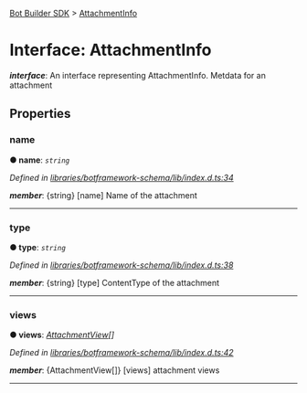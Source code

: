 [Bot Builder SDK](../README.md) > [AttachmentInfo](../interfaces/botbuilder.attachmentinfo.md)



# Interface: AttachmentInfo

*__interface__*: An interface representing AttachmentInfo. Metdata for an attachment



## Properties
<a id="name"></a>

###  name

**●  name**:  *`string`* 

*Defined in [libraries/botframework-schema/lib/index.d.ts:34](https://github.com/Microsoft/botbuilder-js/blob/ce808e0/libraries/botframework-schema/lib/index.d.ts#L34)*


*__member__*: {string} [name] Name of the attachment





___

<a id="type"></a>

###  type

**●  type**:  *`string`* 

*Defined in [libraries/botframework-schema/lib/index.d.ts:38](https://github.com/Microsoft/botbuilder-js/blob/ce808e0/libraries/botframework-schema/lib/index.d.ts#L38)*


*__member__*: {string} [type] ContentType of the attachment





___

<a id="views"></a>

###  views

**●  views**:  *[AttachmentView](botbuilder.attachmentview.md)[]* 

*Defined in [libraries/botframework-schema/lib/index.d.ts:42](https://github.com/Microsoft/botbuilder-js/blob/ce808e0/libraries/botframework-schema/lib/index.d.ts#L42)*


*__member__*: {AttachmentView[]} [views] attachment views





___



